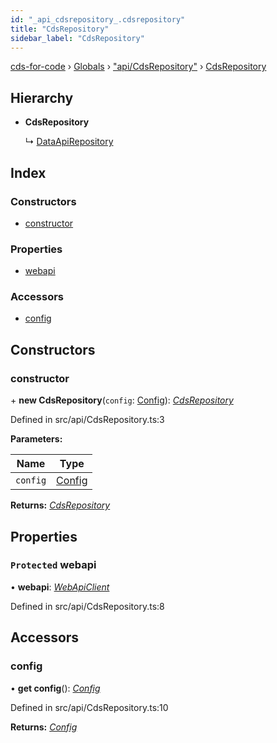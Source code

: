 ```yaml
---
id: "_api_cdsrepository_.cdsrepository"
title: "CdsRepository"
sidebar_label: "CdsRepository"
---
```


[cds-for-code](../index.md) › [Globals](../globals.md) › ["api/CdsRepository"](../modules/_api_cdsrepository_.md) › [CdsRepository](_api_cdsrepository_.cdsrepository.md)

## Hierarchy

* **CdsRepository**

  ↳ [DataApiRepository](_repositories_dataapirepository_.dataapirepository.md)

## Index

### Constructors

* [constructor](_api_cdsrepository_.cdsrepository.md#constructor)

### Properties

* [webapi](_api_cdsrepository_.cdsrepository.md#protected-webapi)

### Accessors

* [config](_api_cdsrepository_.cdsrepository.md#config)

## Constructors

###  constructor

\+ **new CdsRepository**(`config`: [Config](../interfaces/_api_cds_webapi_cdswebapi_.cdswebapi.config.md)): *[CdsRepository](_api_cdsrepository_.cdsrepository.md)*

Defined in src/api/CdsRepository.ts:3

**Parameters:**

Name | Type |
------ | ------ |
`config` | [Config](../interfaces/_api_cds_webapi_cdswebapi_.cdswebapi.config.md) |

**Returns:** *[CdsRepository](_api_cdsrepository_.cdsrepository.md)*

## Properties

### `Protected` webapi

• **webapi**: *[WebApiClient](_api_cds_webapi_cdswebapi_.cdswebapi.webapiclient.md)*

Defined in src/api/CdsRepository.ts:8

## Accessors

###  config

• **get config**(): *[Config](../interfaces/_api_cds_webapi_cdswebapi_.cdswebapi.config.md)*

Defined in src/api/CdsRepository.ts:10

**Returns:** *[Config](../interfaces/_api_cds_webapi_cdswebapi_.cdswebapi.config.md)*
